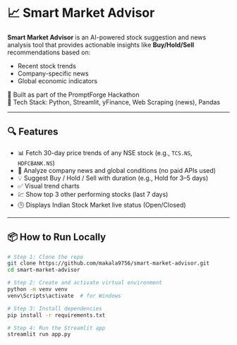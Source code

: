 # 📈 Smart Market Advisor

**Smart Market Advisor** is an AI-powered stock suggestion and news analysis tool that provides actionable insights like **Buy/Hold/Sell** recommendations based on:
- Recent stock trends
- Company-specific news
- Global economic indicators

🎯 Built as part of the PromptForge Hackathon  
🚀 Tech Stack: Python, Streamlit, yFinance, Web Scraping (news), Pandas

---

## 🔍 Features

- 📊 Fetch 30-day price trends of any NSE stock (e.g., `TCS.NS`, `HDFCBANK.NS`)
- 📰 Analyze company news and global conditions (no paid APIs used)
- 💡 Suggest Buy / Hold / Sell with duration (e.g., Hold for 3–5 days)
- ✅ Visual trend charts
- 💹 Show top 3 other performing stocks (last 7 days)
- 🕒 Displays Indian Stock Market live status (Open/Closed)

---

## 📦 How to Run Locally

```bash
# Step 1: Clone the repo
git clone https://github.com/makala9756/smart-market-advisor.git
cd smart-market-advisor

# Step 2: Create and activate virtual environment
python -m venv venv
venv\Scripts\activate  # for Windows

# Step 3: Install dependencies
pip install -r requirements.txt

# Step 4: Run the Streamlit app
streamlit run app.py
